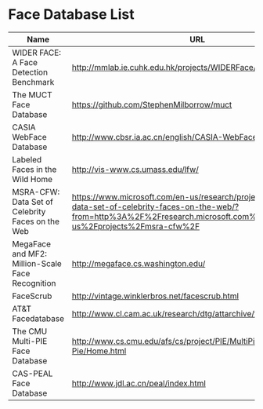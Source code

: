 # Face Database List

| Name | URL |   |   |
|------|-----|---|---|
|WIDER FACE: A Face Detection Benchmark | http://mmlab.ie.cuhk.edu.hk/projects/WIDERFace/ | | |
| The MUCT Face Database | https://github.com/StephenMilborrow/muct | | |
| CASIA WebFace Database | http://www.cbsr.ia.ac.cn/english/CASIA-WebFace-Database.html | | |
| Labeled Faces in the Wild Home | http://vis-www.cs.umass.edu/lfw/ | | |
| MSRA-CFW: Data Set of Celebrity Faces on the Web | https://www.microsoft.com/en-us/research/project/msra-cfw-data-set-of-celebrity-faces-on-the-web/?from=http%3A%2F%2Fresearch.microsoft.com%2Fen-us%2Fprojects%2Fmsra-cfw%2F | | |
| MegaFace and MF2: Million-Scale Face Recognition | http://megaface.cs.washington.edu/ | | |
| FaceScrub | http://vintage.winklerbros.net/facescrub.html | | |
| AT&T Facedatabase | http://www.cl.cam.ac.uk/research/dtg/attarchive/facedatabase.html |  |
| The CMU Multi-PIE Face Database | http://www.cs.cmu.edu/afs/cs/project/PIE/MultiPie/Multi-Pie/Home.html | | |
| CAS-PEAL Face Database | http://www.jdl.ac.cn/peal/index.html | | |
